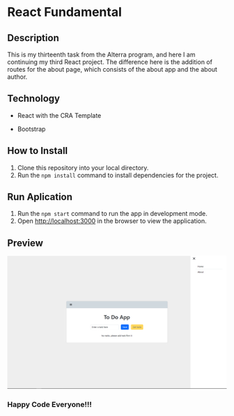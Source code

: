 # React Fundamental

## Description

This is my thirteenth task from the Alterra program, and here I am continuing my third React project. The difference here is the addition of routes for the about page, which consists of the about app and the about author.

## Technology

- React with the CRA Template

- Bootstrap

## How to Install

1. Clone this repository into your local directory.
2. Run the `npm install` command to install dependencies for the project.

## Run Aplication

1. Run the `npm start` command to run the app in development mode.
2. Open [http://localhost:3000](http://localhost:3000) in the browser to view the application.

## Preview

![preview website](./Screenshoots/preview.png 'preview website')

### Happy Code Everyone!!!
